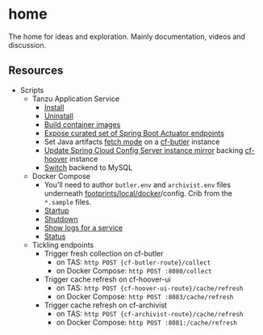 # home

The home for ideas and exploration.  Mainly documentation, videos and discussion.

## Resources

* Scripts
  * Tanzu Application Service
    * [Install](scripts/e2e-install.sh)
    * [Uninstall](scripts/e2e-uninstall.sh)
    * [Build container images](scripts/build-container-images.sh)
    * [Expose curated set of Spring Boot Actuator endpoints](scripts/expose-actuator-endpoints.sh)
    * Set Java artifacts [fetch mode](scripts/set-java-artifacts-fetch-mode.sh) on a [cf-butler](https://github.com/cf-toolsuite/cf-butler/blob/main/docs/ENDPOINTS.md#java-applications) instance
    * [Update Spring Cloud Config Server instance mirror](scripts/update-config-service-mirrors.sh) backing [cf-hoover](https://github.com/cf-toolsuite/cf-hoover?tab=readme-ov-file#minimum-required-keys) instance
    * [Switch](scripts/switch-backend-to-mysql.sh) backend to MySQL
  * Docker Compose
    * You'll need to author `butler.env` and `archivist.env` files underneath [footprints/local/docker](footprints/local/docker)/config.  Crib from the `*.sample` files.
    * [Startup](footprints/local/startup.sh)
    * [Shutdown](footprints/local/shutdown.sh)
    * [Show logs for a service](footprints/local/show-logs.sh)
    * [Status](footprints/local/status.sh)
  * Tickling endpoints
    * Trigger fresh collection on cf-butler
      * on TAS: `http POST {cf-butler-route}/collect`
      * on Docker Compose: `http POST :8080/collect`
    * Trigger cache refresh on cf-hoover-ui
      * on TAS: `http POST {cf-hoover-ui-route}/cache/refresh`
      * on Docker Compose: `http POST :8083/cache/refresh`
    * Trigger cache refresh on cf-archivist
      * on TAS: `http POST {cf-archivist-route}/cache/refresh`
      * on Docker Compose: `http POST :8081:/cache/refresh`
